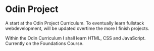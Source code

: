 # Odin Project

A start at the Odin Project Curriculum. To eventually
learn fullstack webdevelopment, will be updated overtime the more I finish projects.

Within the Odin Curriculum I shall learn HTML, CSS and JavaScript. Currently on the Foundations Course.
